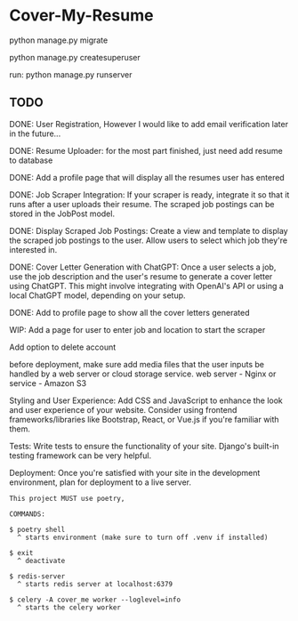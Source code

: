 # Cover-My-Resume

python manage.py migrate

python manage.py createsuperuser

run: python manage.py runserver

## TODO

DONE: User Registration, However I would like to add email verification later in the future...

DONE: Resume Uploader: for the most part finished, just need add resume to database

DONE: Add a profile page that will display all the resumes user has entered

DONE: Job Scraper Integration: If your scraper is ready, integrate it so that it runs after a user uploads their resume. The scraped job postings can be stored in the JobPost model.

DONE: Display Scraped Job Postings: Create a view and template to display the scraped job postings to the user. Allow users to select which job they're interested in.

DONE: Cover Letter Generation with ChatGPT: Once a user selects a job, use the job description and the user's resume to generate a cover letter using ChatGPT. This might involve integrating with OpenAI's API or using a local ChatGPT model, depending on your setup.

DONE: Add to profile page to show all the cover letters generated

WIP: Add a page for user to enter job and location to start the scraper

Add option to delete account

before deployment, make sure add media files that the user inputs be handled by a web server or cloud storage service. web server - Nginx or service - Amazon S3

Styling and User Experience: Add CSS and JavaScript to enhance the look and user experience of your website. Consider using frontend frameworks/libraries like Bootstrap, React, or Vue.js if you're familiar with them.

Tests: Write tests to ensure the functionality of your site. Django's built-in testing framework can be very helpful.

Deployment: Once you're satisfied with your site in the development environment, plan for deployment to a live server.

```,
This project MUST use poetry, 

COMMANDS:

$ poetry shell
  ^ starts environment (make sure to turn off .venv if installed)

$ exit
  ^ deactivate

$ redis-server
  ^ starts redis server at localhost:6379

$ celery -A cover_me worker --loglevel=info
  ^ starts the celery worker
```
